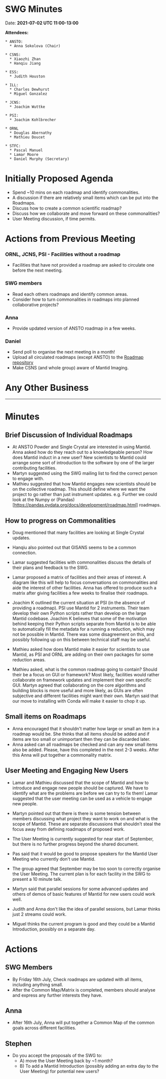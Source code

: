 # SWG Minutes

Date: **2021-07-02 UTC 11:00-13:00**

**Attendees:**
```
* ANSTO:
  * Anna Sokolova (Chair)
  
* CSNS:
  * Xiaozhi Zhan
  * Hanqiu Jiang
  
* ESS:
  * Judith Houston
  
* ILL:
  * Charles Dewhurst
  * Miguel Gonzalez

* JCNS:
  * Joachim Wuttke

* PSI:
  * Joachim Kohlbrecher
  
* ORNL
  * Douglas Abernathy
  * Mathieu Doucet

* STFC:
  * Pascal Manuel
  * Lamar Moore
  * Daniel Murphy (Secretary)
```

# Initially Proposed Agenda
 
-    Spend ~10 mins on each roadmap and identify commonalities.
-    A discussion if there are relatively small items which can be put into the Roadmaps. 
-    Discuss how to create a common scientific roadmap?
-    Discuss how we collaborate and move forward on these commonalities?
-    User Meeting discussion, if time permits.

# Actions from Previous Meeting

### ORNL, JCNS, PSI - Facilities without a roadmap
- Facilities that have not provided a roadmap are asked to circulate one before the next meeting.

### SWG members
- Read each others roadmaps and identify common areas.
- Consider how to turn commonalities in roadmaps into planned collaborative projects?

### Anna
- Provide updated version of ANSTO roadmap in a few weeks.

### Daniel
- Send poll to organise the next meeting in a month!
- Upload all circulated roadmaps (except ANSTO) to the [Roadmap repository](https://github.com/mantidproject/roadmap)
- Make CSNS (and whole group) aware of Mantid Imaging.

# Any Other Business

------------

# Minutes

## Brief Discussion of Individual Roadmaps

- At ANSTO Powder and Single Crystal are interested in using Mantid. Anna asked how do they reach out to a knowledgeable person? How does Mantid induct in a new user? New scientists to Mantid could arrange some sort of introduction to the software by one of the larger contributing facilities.
- Martyn suggested using the SWG mailing list to find the correct person to engage with.
- Mathieu suggested that how Mantid engages new scientists should be on the collective roadmap. This should define where we want the project to go rather than just instrument updates. e.g. Further we could look at the Numpy or (Pandas)[https://pandas.pydata.org/docs/development/roadmap.html] roadmaps. 

## How to progress on Commonalities

- Doug mentioned that many facilities are looking at Single Crystal updates.
- Hanqiu also pointed out that GISANS seems to be a common connection.
- Lamar suggested facilities with commonalities discuss the details of their plans and feedback to the SWG.

- Lamar proposed a matrix of facilities and their areas of interest. A diagram like this will help to focus conversations on commonalities and aide the interest of other facilities. 
  Anna has offered to produce such a matrix after giving facilities a few weeks to finalise their roadmaps.
  
- Joachim K outlined the current situation at PSI (in the absence of providing a roadmap). PSI use Mantid for 2 instruments. Their team develop their own Python scripts rather than develop on the large Mantid codebase. Joachim K believes that some of the motivation behind keeping their Python scripts separate from Mantid is to be able to automatically fill the metadata for a running a reduction, which may not be possible in Mantid. There was some disagreement on this, and possibly following up on this between technical staff may be useful.

- Mathieu asked how does Mantid make it easier for scientists to use Mantid, as PSI and ORNL are adding on their own packages for some reduction areas.
- Mathieu asked, what is the common roadmap going to contain? Should their be a focus on GUI or framework? Most likely, facilities would rather collaborate on framework updates and implement their own specific GUI. Martyn agreed that collaborating on the core algorithms and building blocks is more useful and more likely, as GUIs are often subjective and different facilities might want their own. Martyn said that our move to installing with Conda will make it easier to chop it up.


## Small items on Roadmaps

- Anna encouraged that it shouldn't matter how large or small an item in a roadmap would be. She thinks that all items should be added and if items are too small or unimportant then they can be discarded later.
- Anna asked can all roadmaps be checked and can any new small items also be added. Please, have this completed in the next 2-3 weeks. After this Anna will put together a commonality matrix. 

## User Meeting and Engaging New Users
- Lamar and Mathieu discussed that the scope of Mantid and how to introduce and engage new people should be captured. We have to identify what are the problems are before we can try to fix them!
  Lamar suggested that the user meeting can be used as a vehicle to engage new people.
- Martyn pointed out that there is there is some tension between members discussing what project they want to work on and what is the scope of Mantid. These are separate discussions that shouldn't steal the focus away from defining roadmaps of proposed work.

- The User Meeting is currently suggested for near start of September, but there is no further progress beyond the shared document. 
- Pas said that it would be good to propose speakers for the Mantid User Meeting who currently don't use Mantid.

- The group agreed that September may be too soon to correctly organise the User Meeting. The current plan is for each facility in the SWG to present a 10 minute talk. 
- Martyn said that parallel sessions for some advanced updates and others of demos of basic features of Mantid for new users could work well.
- Judith and Anna don't like the idea of parallel sessions, but Lamar thinks just 2 streams could work. 
- Miguel thinks the current program is good and they could be a Mantid Introduction, possibly on a separate day.

# Actions

## SWG Members
- By Friday 16th July, Check roadmaps are updated with all items, including anything small.
- After the Common Map/Matrix is completed, members should analyse and express any further interests they have.

## Anna
- After 16th July, Anna will put together a Common Map of the common goals across different facilities.

## Stephen
- Do you accept the proposals of the SWG to:
  -  A) move the User Meeting back by ~1 month? 
  -  B) To add a Mantid Introduction (possibly adding an extra day to the User Meeting) for potential new users?
